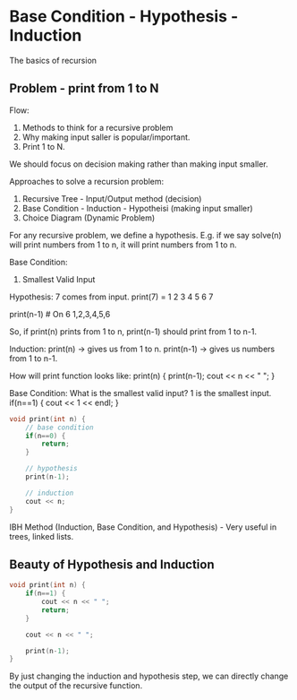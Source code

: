 # Base Condition - Hypothesis - Induction

The basics of recursion

## Problem - print from 1 to N

Flow:
1. Methods to think for a recursive problem
2. Why making input saller is popular/important.
3. Print 1 to N.

We should focus on decision making rather than making input smaller.

Approaches to solve a recursion problem:
1. Recursive Tree - Input/Output method (decision)
2. Base Condition - Induction - Hypotheisi (making input smaller)
3. Choice Diagram (Dynamic Problem)


For any recursive problem, we define a hypothesis.
E.g. if we say solve(n) will print numbers from 1 to n, it will print numbers from 1 to n.

Base Condition:
1. Smallest Valid Input

Hypothesis:
7 comes from input.
print(7) = 1 2 3 4 5 6 7

print(n-1) # On 6
1,2,3,4,5,6

So, if print(n) prints from 1 to n, print(n-1) should print from 1 to n-1.

Induction:
print(n) -> gives us from 1 to n.
print(n-1) -> gives us numbers from 1 to n-1.

How will print function looks like:
print(n) {
    print(n-1);
    cout << n << " ";
}

Base Condition:
What is the smallest valid input?
1 is the smallest input.
if(n==1) {
    cout << 1 << endl;
}

```cpp
void print(int n) {
    // base condition
    if(n==0) {
        return;
    }

    // hypothesis
    print(n-1);

    // induction
    cout << n;
}
```

IBH Method (Induction, Base Condition, and Hypothesis) - Very useful in trees, linked lists.


## Beauty of Hypothesis and Induction
```cpp
void print(int n) {
    if(n==1) {
        cout << n << " ";
        return;
    }

    cout << n << " ";

    print(n-1);
}
```
By just changing the induction and hypothesis step, we can directly change the output of the recursive function.
